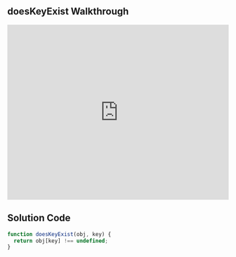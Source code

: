 ## doesKeyExist Walkthrough

<iframe src="https://player.vimeo.com/video/213729782" width="100%" height="400" frameborder="0" webkitallowfullscreen mozallowfullscreen allowfullscreen></iframe>

## Solution Code

```js
function doesKeyExist(obj, key) {
  return obj[key] !== undefined;
}
```
